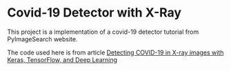 # Covid-19 Detector with X-Ray
This project is a implementation of a covid-19 detector tutorial from PyImageSearch website. 

The code used here is from article [Detecting COVID-19 in X-ray images with Keras, TensorFlow, and Deep Learning](https://www.pyimagesearch.com/2020/03/16/detecting-covid-19-in-x-ray-images-with-keras-tensorflow-and-deep-learning/)

